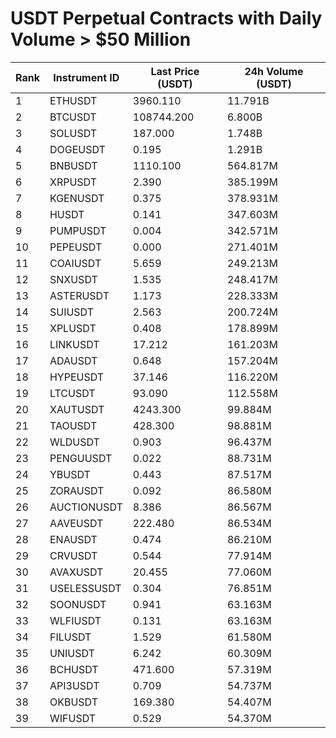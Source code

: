 # USDT Perpetual Contracts with Daily Volume > $50 Million

| Rank | Instrument ID | Last Price (USDT) | 24h Volume (USDT) |
|------|---------------|-------------------|-------------------|
| 1 | ETHUSDT | 3960.110 | 11.791B |
| 2 | BTCUSDT | 108744.200 | 6.800B |
| 3 | SOLUSDT | 187.000 | 1.748B |
| 4 | DOGEUSDT | 0.195 | 1.291B |
| 5 | BNBUSDT | 1110.100 | 564.817M |
| 6 | XRPUSDT | 2.390 | 385.199M |
| 7 | KGENUSDT | 0.375 | 378.931M |
| 8 | HUSDT | 0.141 | 347.603M |
| 9 | PUMPUSDT | 0.004 | 342.571M |
| 10 | PEPEUSDT | 0.000 | 271.401M |
| 11 | COAIUSDT | 5.659 | 249.213M |
| 12 | SNXUSDT | 1.535 | 248.417M |
| 13 | ASTERUSDT | 1.173 | 228.333M |
| 14 | SUIUSDT | 2.563 | 200.724M |
| 15 | XPLUSDT | 0.408 | 178.899M |
| 16 | LINKUSDT | 17.212 | 161.203M |
| 17 | ADAUSDT | 0.648 | 157.204M |
| 18 | HYPEUSDT | 37.146 | 116.220M |
| 19 | LTCUSDT | 93.090 | 112.558M |
| 20 | XAUTUSDT | 4243.300 | 99.884M |
| 21 | TAOUSDT | 428.300 | 98.881M |
| 22 | WLDUSDT | 0.903 | 96.437M |
| 23 | PENGUUSDT | 0.022 | 88.731M |
| 24 | YBUSDT | 0.443 | 87.517M |
| 25 | ZORAUSDT | 0.092 | 86.580M |
| 26 | AUCTIONUSDT | 8.386 | 86.567M |
| 27 | AAVEUSDT | 222.480 | 86.534M |
| 28 | ENAUSDT | 0.474 | 86.210M |
| 29 | CRVUSDT | 0.544 | 77.914M |
| 30 | AVAXUSDT | 20.455 | 77.060M |
| 31 | USELESSUSDT | 0.304 | 76.851M |
| 32 | SOONUSDT | 0.941 | 63.163M |
| 33 | WLFIUSDT | 0.131 | 63.163M |
| 34 | FILUSDT | 1.529 | 61.580M |
| 35 | UNIUSDT | 6.242 | 60.309M |
| 36 | BCHUSDT | 471.600 | 57.319M |
| 37 | API3USDT | 0.709 | 54.737M |
| 38 | OKBUSDT | 169.380 | 54.407M |
| 39 | WIFUSDT | 0.529 | 54.370M |
